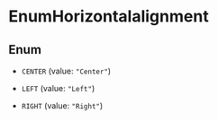 

# EnumHorizontalalignment

## Enum


* `CENTER` (value: `"Center"`)

* `LEFT` (value: `"Left"`)

* `RIGHT` (value: `"Right"`)



